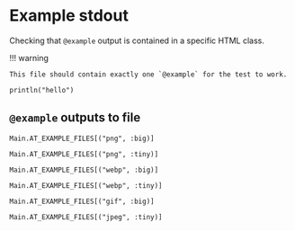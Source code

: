 # Example stdout

Checking that `@example` output is contained in a specific HTML class.

!!! warning

    This file should contain exactly one `@example` for the test to work.

```@example
println("hello")
```

## `@example` outputs to file

```@example
Main.AT_EXAMPLE_FILES[("png", :big)]
```
```@example
Main.AT_EXAMPLE_FILES[("png", :tiny)]
```
```@example
Main.AT_EXAMPLE_FILES[("webp", :big)]
```
```@example
Main.AT_EXAMPLE_FILES[("webp", :tiny)]
```
```@example
Main.AT_EXAMPLE_FILES[("gif", :big)]
```
```@example
Main.AT_EXAMPLE_FILES[("jpeg", :tiny)]
```
